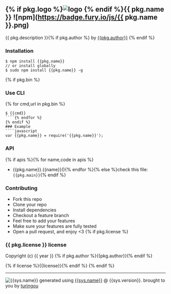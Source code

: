 ## {% if pkg.logo %}![logo]({{pkg.logo}}) {% endif %}{{ pkg.name }} ![npm](https://badge.fury.io/js/{{ pkg.name }}.png)

{{ pkg.description }}{% if pkg.author %} by [{{pkg.author}}](https://npmjs.org/~{{pkg.author}}) {% endif %}

### Installation
````
$ npm install {{pkg.name}}
// or install globally
$ sudo npm install {{pkg.name}} -g
````
{% if pkg.bin %}
### Use CLI
{% for cmd,url in pkg.bin %}
````
$ {{cmd}}
````{% endfor %}
{% endif %}
### Example
````javascript
var {{pkg.name}} = require('{{pkg.name}}');
````

### API
{% if apis %}{% for name,code in apis %}
- {{pkg.name}}.{{name}}(){% endfor %}{% else %}check this file: `{{pkg.main}}`{% endif %}

### Contributing
- Fork this repo
- Clone your repo
- Install dependencies
- Checkout a feature branch
- Feel free to add your features
- Make sure your features are fully tested
- Open a pull request, and enjoy <3
{% if pkg.license %}
### {{ pkg.license }} license
Copyright (c) {{ year }} {% if pkg.author %}{{pkg.author}}{% endif %}

{% if license %}{{license}}{% endif %}
{% endif %}

---
![{{sys.name}}]({{sys.logo}})
generated using [{{sys.name}}]({{sys.repository.url}}) @ {{sys.version}}. brought to you by [turingou](https://github.com/turingou)